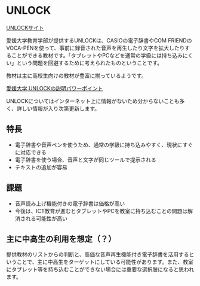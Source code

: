# UNLOCK
[UNLOCKサイト](http://www.karilab.jp/unlock/index.html)

愛媛大学教育学部が提供するUNLOCKは、CASIOの電子辞書やCOM FRIENDのVOCA-PENを使って、事前に録音された音声を再生したり文字を拡大したりすることができる教材です。「タブレットやPCなどを通常の学級には持ち込みにくい」という問題を回避するために考えられたものということです。

教材は主に高校生向けの教材が豊富に揃っているようです。

[愛媛大学 UNLOCKの説明パワーポイント](https://www.mext.go.jp/content/1422868_006.pdf)

UNLOCKについてはインターネット上に情報がないため分からないことも多く、詳しい情報が入り次第更新します。

## 特長
- 電子辞書や音声ペンを使うため、通常の学級に持ち込みやすく、現状にすぐに対応できる
- 電子辞書を使う場合、音声と文字が同じツールで提示される
- テキストの追加が容易

## 課題
- 音声読み上げ機能付きの電子辞書は価格が高い
- 今後は、ICT教育が進むとタブレットやPCを教室に持ち込むことの問題は解消される可能性が高い

## 主に中高生の利用を想定（？）
提供教材のリストからの判断と、高価な音声再生機能付き電子辞書を活用するということで、主に中高生をターゲットにしている可能性があります。また、教室にタブレット等を持ち込むことができない場合には重要な選択肢になると思われます。